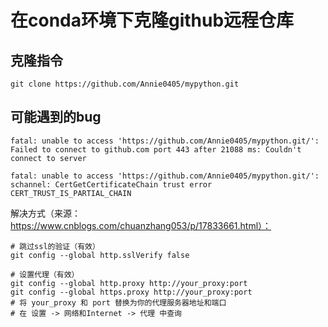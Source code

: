 # 在conda环境下克隆github远程仓库

## 克隆指令

```shell
git clone https://github.com/Annie0405/mypython.git
```

## 可能遇到的bug

```shell
fatal: unable to access 'https://github.com/Annie0405/mypython.git/': Failed to connect to github.com port 443 after 21088 ms: Couldn't connect to server
```

```shell
fatal: unable to access 'https://github.com/Annie0405/mypython.git/': schannel: CertGetCertificateChain trust error CERT_TRUST_IS_PARTIAL_CHAIN
```

解决方式（来源：https://www.cnblogs.com/chuanzhang053/p/17833661.html）：

```shell
# 跳过ssl的验证（有效）
git config --global http.sslVerify false
```

```shell
# 设置代理（有效）
git config --global http.proxy http://your_proxy:port
git config --global https.proxy http://your_proxy:port
# 将 your_proxy 和 port 替换为你的代理服务器地址和端口
# 在 设置 -> 网络和Internet -> 代理 中查询
```


